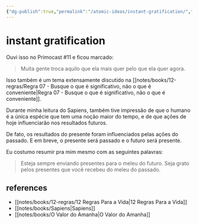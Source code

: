 ```yaml
---
{"dg-publish":true,"permalink":"/atomic-ideas/instant-gratification/","dgHomeLink":true,"dgPassFrontmatter":false,"dgShowBacklinks":true,"dgShowLocalGraph":false}
---
```


# instant gratification

Ouvi isso no Primocast #11 e ficou marcado:

> Muita gente troca aquilo que ela mais quer pelo que ela quer agora.

Isso também é um tema extensamente discutido na [[notes/books/12-regras/Regra 07 - Busque o que é significativo, não o que é conveniente|Regra 07 - Busque o que é significativo, não o que é conveniente]].

Durante minha leitura do Sapiens, também tive impressão de que o humano é a única espécie que tem uma noção maior do tempo, e de que ações de hoje influenciarão nos resultados futuros.

De fato, os resultados do presente foram influenciados pelas ações do passado. E em breve, o presente será passado e o futuro será presente.

Eu costumo resumir pra mim mesmo com as seguintes palavras:

> Esteja sempre enviando presentes para o meleu do futuro. Seja grato pelos presentes que você recebeu do meleu do passado.



## references

 - [[notes/books/12-regras/12 Regras Para a Vida|12 Regras Para a Vida]]
 - [[notes/books/Sapiens|Sapiens]]
 - [[notes/books/O Valor do Amanha|O Valor do Amanha]]
